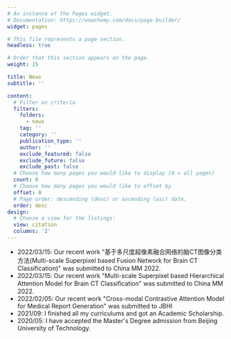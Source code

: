 ```yaml
---
# An instance of the Pages widget.
# Documentation: https://wowchemy.com/docs/page-builder/
widget: pages

# This file represents a page section.
headless: true

# Order that this section appears on the page.
weight: 15

title: News
subtitle: ''

content:
  # Filter on criteria
  filters:
    folders:
      - news
    tag: ''
    category: ''
    publication_type: ''
    author: ''
    exclude_featured: false
    exclude_future: false
    exclude_past: false
  # Choose how many pages you would like to display (0 = all pages)
  count: 0
  # Choose how many pages you would like to offset by
  offset: 0
  # Page order: descending (desc) or ascending (asc) date.
  order: desc
design:
  # Choose a view for the listings:
  view: citation
  columns: '2'
---
```

<ul>
<li>2022/03/15: Our recent work "基于多尺度超像素融合网络的脑CT图像分类方法(Multi-scale Superpixel based Fusion Network for Brain CT Classification)" was submitted to China MM 2022.</li>
<li>2022/03/15: Our recent work "Multi-scale Superpixel based Hierarchical Attention Model  for  Brain  CT  Classiﬁcation" was submitted to China MM 2022.</li>
<li>2022/02/05: Our recent work "Cross-modal Contrastive Attention Model for Medical Report Generation" was submitted to JBHI </li>
<li>2021/09: I finished all my curriculums and got an Academic Scholarship.</li>
<li>2020/05: I have accepted the Master's Degree admission from Beijing University of Technology.</li>
</ul>
